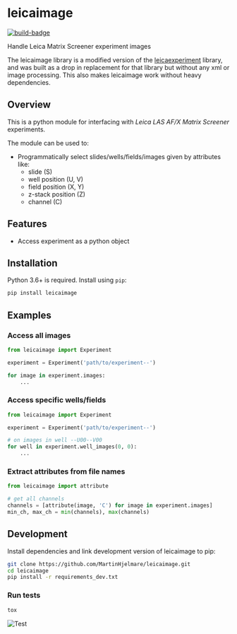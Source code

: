 # leicaimage

[![build-badge]][build]

Handle Leica Matrix Screener experiment images

The leicaimage library is a modified version of the
[leicaexperiment](https://github.com/arve0/leicaexperiment) library,
and was built as a drop in replacement for that library but without any xml
or image processing. This also makes leicaimage work without heavy dependencies.

## Overview

This is a python module for interfacing with *Leica LAS AF/X Matrix Screener*
experiments.

The module can be used to:

- Programmatically select slides/wells/fields/images given by attributes like:
  - slide (S)
  - well position (U, V)
  - field position (X, Y)
  - z-stack position (Z)
  - channel (C)

## Features

- Access experiment as a python object

## Installation

Python 3.6+ is required. Install using `pip`:

```bash
pip install leicaimage
```

## Examples

### Access all images

```python
from leicaimage import Experiment

experiment = Experiment('path/to/experiment--')

for image in experiment.images:
    ...
```

### Access specific wells/fields

```python
from leicaimage import Experiment

experiment = Experiment('path/to/experiment--')

# on images in well --U00--V00
for well in experiment.well_images(0, 0):
    ...
```

### Extract attributes from file names

```python
from leicaimage import attribute

# get all channels
channels = [attribute(image, 'C') for image in experiment.images]
min_ch, max_ch = min(channels), max(channels)
```

## Development

Install dependencies and link development version of leicaimage to pip:

```bash
git clone https://github.com/MartinHjelmare/leicaimage.git
cd leicaimage
pip install -r requirements_dev.txt
```

### Run tests

```bash
tox
```

![Test](https://github.com/MartinHjelmare/leicaimage/workflows/Test/badge.svg)

[build-badge]: https://github.com/MartinHjelmare/leicaimage/workflows/Test/badge.svg
[build]: https://github.com/MartinHjelmare/leicaimage/actions
